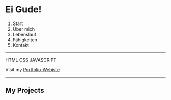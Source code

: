 # Ei Gude! 

1. Start
2. Über mich
3. Lebenslauf
4. Fähigkeiten
5. Kontakt

---------------------------

HTML CSS JAVASCRIPT 


Visit my [Portfolio-Webiste](https://oliveroeguet.github.io/Portfolio/)



-------------------------


## My Projects
